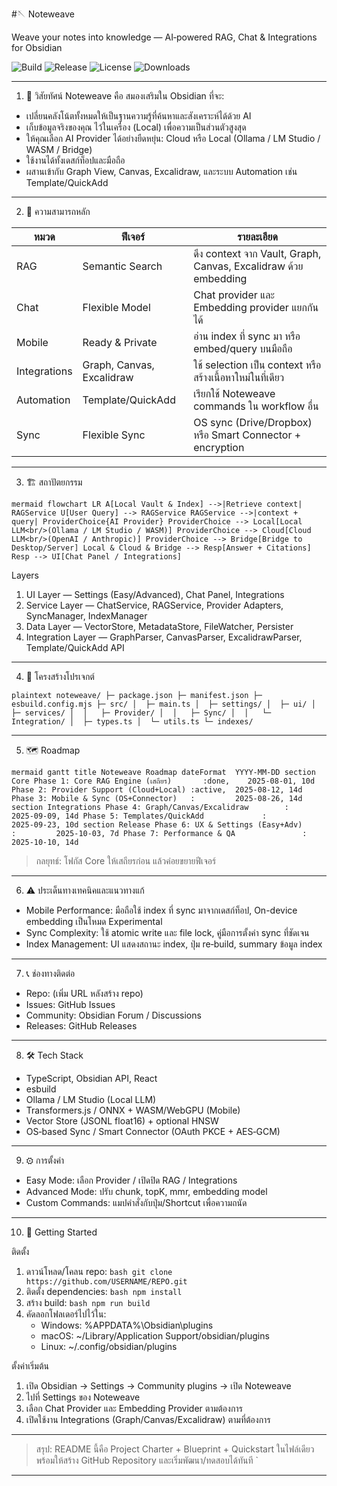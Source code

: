 #🪡 Noteweave

Weave your notes into knowledge — AI‑powered RAG, Chat & Integrations for Obsidian

![Build](https://github.com/USERNAME/REPO/actions)
![Release](https://github.com/USERNAME/REPO/releases)
![License](LICENSE)
![Downloads](https://github.com/USERNAME/REPO/releases)

---

1. 🎯 วิสัยทัศน์
Noteweave คือ สมองเสริมใน Obsidian ที่จะ:
- เปลี่ยนคลังโน้ตทั้งหมดให้เป็นฐานความรู้ที่ค้นหาและสังเคราะห์ได้ด้วย AI
- เก็บข้อมูลจริงของคุณ ไว้ในเครื่อง (Local) เพื่อความเป็นส่วนตัวสูงสุด
- ให้คุณเลือก AI Provider ได้อย่างยืดหยุ่น: Cloud หรือ Local (Ollama / LM Studio / WASM / Bridge)
- ใช้งานได้ทั้งเดสก์ท็อปและมือถือ
- ผสานเข้ากับ Graph View, Canvas, Excalidraw, และระบบ Automation เช่น Template/QuickAdd

---

2. 🚀 ความสามารถหลัก

| หมวด | ฟีเจอร์ | รายละเอียด |
|------|---------|-------------|
| RAG | Semantic Search | ดึง context จาก Vault, Graph, Canvas, Excalidraw ด้วย embedding |
| Chat | Flexible Model | Chat provider และ Embedding provider แยกกันได้ |
| Mobile | Ready & Private | อ่าน index ที่ sync มา หรือ embed/query บนมือถือ |
| Integrations | Graph, Canvas, Excalidraw | ใช้ selection เป็น context หรือสร้างเนื้อหาใหม่ในที่เดียว |
| Automation | Template/QuickAdd | เรียกใช้ Noteweave commands ใน workflow อื่น |
| Sync | Flexible Sync | OS sync (Drive/Dropbox) หรือ Smart Connector + encryption |

---

3. 🏗 สถาปัตยกรรม

`mermaid
flowchart LR
    A[Local Vault & Index] -->|Retrieve context| RAGService
    U[User Query] --> RAGService
    RAGService -->|context + query| ProviderChoice{AI Provider}
    ProviderChoice --> Local[Local LLM<br/>(Ollama / LM Studio / WASM)]
    ProviderChoice --> Cloud[Cloud LLM<br/>(OpenAI / Anthropic)]
    ProviderChoice --> Bridge[Bridge to Desktop/Server]
    Local & Cloud & Bridge --> Resp[Answer + Citations]
    Resp --> UI[Chat Panel / Integrations]
`

Layers
1. UI Layer — Settings (Easy/Advanced), Chat Panel, Integrations  
2. Service Layer — ChatService, RAGService, Provider Adapters, SyncManager, IndexManager  
3. Data Layer — VectorStore, MetadataStore, FileWatcher, Persister  
4. Integration Layer — GraphParser, CanvasParser, ExcalidrawParser, Template/QuickAdd API

---

4. 📂 โครงสร้างโปรเจกต์

`plaintext
noteweave/
├─ package.json
├─ manifest.json
├─ esbuild.config.mjs
├─ src/
│  ├─ main.ts
│  ├─ settings/
│  ├─ ui/
│  ├─ services/
│  │   ├─ Provider/
│  │   ├─ Sync/
│  │   └─ Integration/
│  ├─ types.ts
│  └─ utils.ts
└─ indexes/
`

---

5. 🗺 Roadmap

`mermaid
gantt
    title Noteweave Roadmap
    dateFormat  YYYY-MM-DD
    section Core
    Phase 1: Core RAG Engine (เสถียร)       :done,    2025-08-01, 10d
    Phase 2: Provider Support (Cloud+Local) :active,  2025-08-12, 14d
    Phase 3: Mobile & Sync (OS+Connector)   :         2025-08-26, 14d
    section Integrations
    Phase 4: Graph/Canvas/Excalidraw        :         2025-09-09, 14d
    Phase 5: Templates/QuickAdd             :         2025-09-23, 10d
    section Release
    Phase 6: UX & Settings (Easy+Adv)       :         2025-10-03, 7d
    Phase 7: Performance & QA               :         2025-10-10, 14d
`

> กลยุทธ์: โฟกัส Core ให้เสถียรก่อน แล้วค่อยขยายฟีเจอร์

---

6. ⚠ ประเด็นทางเทคนิคและแนวทางแก้
- Mobile Performance: มือถือใช้ index ที่ sync มาจากเดสก์ท็อป, On-device embedding เป็นโหมด Experimental  
- Sync Complexity: ใช้ atomic write และ file lock, คู่มือการตั้งค่า sync ที่ชัดเจน  
- Index Management: UI แสดงสถานะ index, ปุ่ม re‑build, summary ข้อมูล index  

---

7. 📞 ช่องทางติดต่อ
- Repo: (เพิ่ม URL หลังสร้าง repo)
- Issues: GitHub Issues
- Community: Obsidian Forum / Discussions
- Releases: GitHub Releases

---

8. 🛠 Tech Stack
- TypeScript, Obsidian API, React  
- esbuild  
- Ollama / LM Studio (Local LLM)  
- Transformers.js / ONNX + WASM/WebGPU (Mobile)  
- Vector Store (JSONL float16) + optional HNSW  
- OS‑based Sync / Smart Connector (OAuth PKCE + AES‑GCM)

---

9. ⚙ การตั้งค่า
- Easy Mode: เลือก Provider / เปิดปิด RAG / Integrations  
- Advanced Mode: ปรับ chunk, topK, mmr, embedding model  
- Custom Commands: แมปคำสั่งกับปุ่ม/Shortcut เพื่อความถนัด  

---

10. 🚀 Getting Started

ติดตั้ง
1. ดาวน์โหลด/โคลน repo:
   `bash
   git clone https://github.com/USERNAME/REPO.git
   `
2. ติดตั้ง dependencies:
   `bash
   npm install
   `
3. สร้าง build:
   `bash
   npm run build
   `
4. คัดลอกโฟลเดอร์ไปไว้ใน:
   - Windows: %APPDATA%\Obsidian\plugins
   - macOS: ~/Library/Application Support/obsidian/plugins
   - Linux: ~/.config/obsidian/plugins

ตั้งค่าเริ่มต้น
1. เปิด Obsidian → Settings → Community plugins → เปิด Noteweave
2. ไปที่ Settings ของ Noteweave
3. เลือก Chat Provider และ Embedding Provider ตามต้องการ  
4. เปิดใช้งาน Integrations (Graph/Canvas/Excalidraw) ตามที่ต้องการ

---

> สรุป: README นี้คือ Project Charter + Blueprint + Quickstart ในไฟล์เดียว พร้อมให้สร้าง GitHub Repository และเริ่มพัฒนา/ทดสอบได้ทันที
`

---
